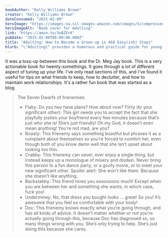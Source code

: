 ```yaml
---
bookAuthor: "Kelly Williams Brown"
creator: "Kelly Williams Brown"
dateConsumed: "2015-02-09"
heroImage: "https://images-na.ssl-images-amazon.com/images/S/compressed.photo.goodreads.com/books/1352437033i/15791144.jpg"
heroImageAlt: "Book cover for Adulting"
link: "https://amzn.to/3oBZVrK"
pubDate: "2015-02-09T08:00:00.000Z"
title: "Adulting: How to Become a Grown-up in 468 Easy(ish) Steps"
blurb: "\"Adulting\" provides a humorous and practical guide for young adults navigating the challenges of independent living, covering a range of topics from financial management and career development to personal relationships and self-care. The book offers straightforward advice and relatable anecdotes to help readers ease into the responsibilities of adulthood."
---
```


It was a toss-up between this book and the Dr. Meg Jay book. This is a very actionable book for twenty-somethings. It goes through a lot of different aspect of tuning up your life. I've only read sections of this, and I've found it useful for tips on what friends to keep, how to declutter, and how to maintain work relationships. It's a rather fun book that was started as a blog.

> The Seven Dwarfs of frienemies:
>
> - Flaky: Do you two have plans? How about now?
>   Flirty (to your significant other): This girl needs you to accept the fact that she playfully jostles your boyfriend every few minutes because that’s just who she is! She’s just friendly! Oh my God, it doesn’t even mean anything! You’re not mad, are you?
> - Boasty: This frienemy says something boastful but phrases it as a complaint about themselves so you’re forced to comfort her, even though both of you know damn well that she isn’t upset about looking too thin.
> - Crabby: This frienemy can never, ever enjoy a single thing, but instead keeps up a monologue of misery and disdain. Never bring this person to a fun dance party, or a goofy movie, or to meet your new significant other. Spoiler alert: She won’t like them. Because she doesn’t like anything.
> - Backstabby: This friend loves you soooooooo much! Except when you are between her and something she wants, in which case, fuck you!
> - Underminey: No, that dress you bought looks … great! So you! It’s awesome that you feel so comfortable with your body!
> - Doc: This frienemy knows exactly what you’re going through, and has all kinds of advice. It doesn’t matter whether or not you’re actually going through this, because Doc has diagnosed so, so many things wrong with you. She’s only trying to help. She’s just doing this because she cares.
